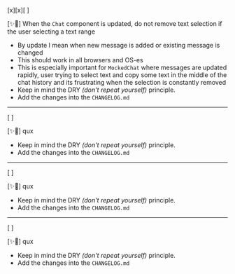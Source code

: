 [x][x][ ]

[✨🦉] When the `Chat` component is updated, do not remove text selection if the user selecting a text range

-   By update I mean when new message is added or existing message is changed
-   This should work in all browsers and OS-es
-   This is especially important for `MockedChat` where messages are updated rapidly, user trying to select text and copy some text in the middle of the chat history and its frustrating when the selection is constantly removed
-   Keep in mind the DRY _(don't repeat yourself)_ principle.
-   Add the changes into the `CHANGELOG.md`

---

[ ]

[✨🦉] qux

-   Keep in mind the DRY _(don't repeat yourself)_ principle.
-   Add the changes into the `CHANGELOG.md`

---

[ ]

[✨🦉] qux

-   Keep in mind the DRY _(don't repeat yourself)_ principle.
-   Add the changes into the `CHANGELOG.md`

---

[ ]

[✨🦉] qux

-   Keep in mind the DRY _(don't repeat yourself)_ principle.
-   Add the changes into the `CHANGELOG.md`
